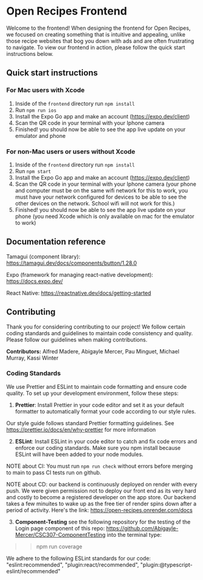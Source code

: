 # Open Recipes Frontend

Welcome to the frontend! When designing the frontend for Open Recipes, we focused on creating something that is intuitive and appealing, unlike those recipe websites that bog you down with ads and are often frustrating to navigate. To view our frontend in action, please follow the quick start instructions below.

## Quick start instructions

### For Mac users with Xcode

1. Inside of the `frontend` directory run `npm install`
2. Run `npm run ios`
3. Install the Expo Go app and make an account (https://expo.dev/client)
4. Scan the QR code in your terminal with your Iphone camera
5. Finished! you should now be able to see the app live update on your emulator and phone

### For non-Mac users or users without Xcode

1. Inside of the `frontend` directory run `npm install`
2. Run `npm start`
3. Install the Expo Go app and make an account (https://expo.dev/client)
4. Scan the QR code in your terminal with your Iphone camera (your phone and computer must be on the same wifi network for this to work, you must have your network configured for devices to be able to see the other devices on the network. School wifi will not work for this.)
5. Finished! you should now be able to see the app live update on your phone (you need Xcode which is only available on mac for the emulator to work)

## Documentation reference

Tamagui (component library): https://tamagui.dev/docs/components/button/1.28.0

Expo (framework for managing react-native development): https://docs.expo.dev/

React Native: https://reactnative.dev/docs/getting-started

## Contributing

Thank you for considering contributing to our project! We follow certain coding standards and guidelines to maintain code consistency and quality. Please follow our guidelines when making contributions.

**Contributors:**
Alfred Madere,
Abigayle Mercer,
Pau Minguet,
Michael Murray,
Kassi Winter

### Coding Standards

We use Prettier and ESLint to maintain code formatting and ensure code quality.
To set up your development environment, follow these steps:

1. **Prettier**: Install Prettier in your code editor and set it as your default formatter to automatically format your code according to our style rules.

Our style guide follows standard Prettier formatting guidelines. See https://prettier.io/docs/en/why-prettier for more information

2. **ESLint**: Install ESLint in your code editor to catch and fix code errors and enforce our coding standards. Make sure you npm install because ESLint will have been added to your node modules.

NOTE about CI: You must run `npm run check` without errors before merging to main to pass CI tests run on github.

NOTE about CD: our backend is continuously deployed on render with every push. We were given permission not to deploy our front end as its very hard and costly to become a registered developer on the app store. Our backend takes a few minuites to wake up as the free tier of render spins down after a period of activity. Here's the link: https://open-recipes.onrender.com/docs

3. **Component-Testing**
see the following repository for the testing of the Login page component of this repo:
 https://github.com/Abigayle-Mercer/CSC307-ComponentTesting
into the terminal type:
>> npm run coverage 


We adhere to the following ESLint standards for our code:
"eslint:recommended",
"plugin:react/recommended",
"plugin:@typescript-eslint/recommended"
